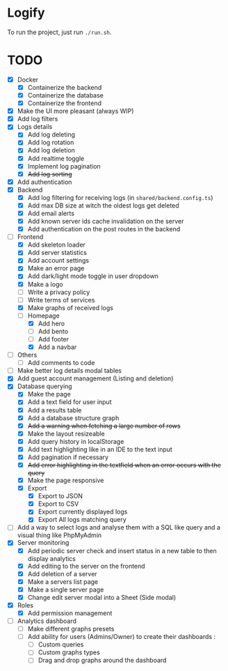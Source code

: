# Logify

To run the project, just run `./run.sh`.

# TODO
 - [x] Docker
   - [x] Containerize the backend
   - [x] Containerize the database
   - [x] Containerize the frontend
 - [x] Make the UI more pleasant (always WIP)
 - [x] Add log filters
 - [x] Logs details
   - [x] Add log deleting
   - [x] Add log rotation
   - [x] Add log deletion
   - [x] Add realtime toggle
   - [x] Implement log pagination
   - [x] ~~Add log sorting~~
 - [x] Add authentication
 - [x] Backend
   - [x] Add log filtering for receiving logs (in `shared/backend.config.ts`)
   - [x] Add max DB size at witch the oldest logs get deleted
   - [x] Add email alerts
   - [x] Add known server ids cache invalidation on the server
   - [x] Add authentication on the post routes in the backend
 - [ ] Frontend
   - [x] Add skeleton loader
   - [x] Add server statistics
   - [x] Add account settings
   - [x] Make an error page
   - [x] Add dark/light mode toggle in user dropdown
   - [x] Make a logo
   - [ ] Write a privacy policy
   - [ ] Write terms of services
   - [x] Make graphs of received logs
   - [ ] Homepage
     - [x] Add hero
     - [ ] Add bento
     - [ ] Add footer
     - [x] Add a navbar
 - [ ] Others
   - [ ] Add comments to code
 - [ ] Make better log details modal tables
 - [x] Add guest account management (Listing and deletion)
 - [x] Database querying
   - [x] Make the page
   - [x] Add a text field for user input
   - [x] Add a results table
   - [x] Add a database structure graph
   - [x] ~~Add a warning when fetching a large number of rows~~
   - [x] Make the layout resizeable
   - [x] Add query history in localStorage
   - [x] Add text highlighting like in an IDE to the text input
   - [x] Add pagination if necessary
   - [x] ~~Add error highlighting in the textfield when an error occurs with the query~~
   - [x] Make the page responsive
   - [x] Export
     - [x] Export to JSON
     - [x] Export to CSV
     - [x] Export currently displayed logs
     - [x] Export All logs matching query
 - [ ] Add a way to select logs and analyse them with a SQL like query and a visual thing like PhpMyAdmin
 - [x] Server monitoring
   - [x] Add periodic server check and insert status in a new table to then display analytics
   - [x] Add editing to the server on the frontend
   - [x] Add deletion of a server
   - [x] Make a servers list page
   - [x] Make a single server page
   - [x] Change edit server modal into a Sheet (Side modal)
 - [x] Roles
   - [x] Add permission management
 - [ ] Analytics dashboard
   - [ ] Make different graphs presets
   - [ ] Add ability for users (Admins/Owner) to create their dashboards :
     - [ ] Custom queries
     - [ ] Custom graphs types
     - [ ] Drag and drop graphs around the dashboard
